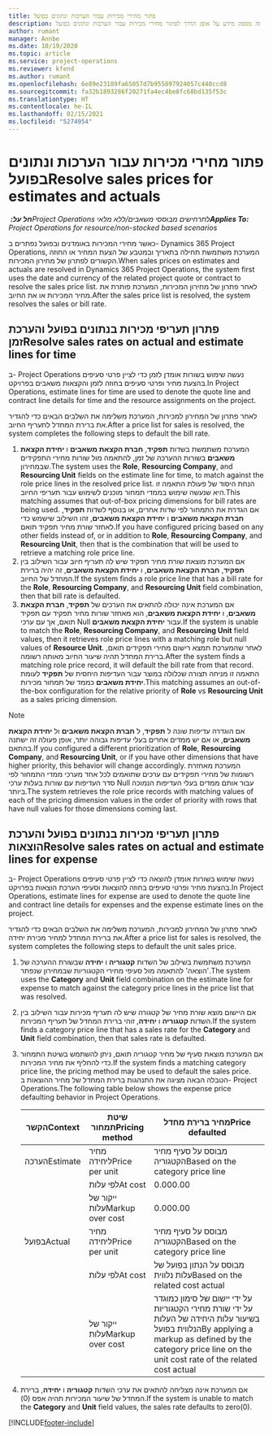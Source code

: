 ```yaml
---
title: פתור מחירי מכירות עבור הערכות ונתונים בפועל
description: נושא זה מספק מידע על אופן הדרך לפתור מחירי מכירות עבור הערכות ונתונים בפועל.
author: rumant
manager: Annbe
ms.date: 10/19/2020
ms.topic: article
ms.service: project-operations
ms.reviewer: kfend
ms.author: rumant
ms.openlocfilehash: 6e89e23189fa65057d7b955897924057c440ccd8
ms.sourcegitcommit: fa32b1893286f20271fa4ec4be8fc68bd135f53c
ms.translationtype: HT
ms.contentlocale: he-IL
ms.lasthandoff: 02/15/2021
ms.locfileid: "5274954"
---
```

# <a name="resolve-sales-prices-for-estimates-and-actuals"></a><span data-ttu-id="2c741-103">פתור מחירי מכירות עבור הערכות ונתונים בפועל</span><span class="sxs-lookup"><span data-stu-id="2c741-103">Resolve sales prices for estimates and actuals</span></span>

<span data-ttu-id="2c741-104">_**חל על:** ‏Project Operations לתרחישים מבוססי משאבים/ללא מלאי_</span><span class="sxs-lookup"><span data-stu-id="2c741-104">_**Applies To:** Project Operations for resource/non-stocked based scenarios_</span></span>

<span data-ttu-id="2c741-105">כאשר מחירי המכירות באומדנים ובפועל נפתרים ב- Dynamics 365 Project Operations, המערכת משתמשת תחילה בתאריך ובמטבע של הצעת המחיר או החוזה הקשורים לפתרון של מחירון המכירות.</span><span class="sxs-lookup"><span data-stu-id="2c741-105">When sales prices on estimates and actuals are resolved in Dynamics 365 Project Operations, the system first uses the date and currency of the related project quote or contract to resolve the sales price list.</span></span> <span data-ttu-id="2c741-106">לאחר פתרון של מחירון המכירות, המערכת פותרת את מחיר המכירות או את החיוב.</span><span class="sxs-lookup"><span data-stu-id="2c741-106">After the sales price list is resolved, the system resolves the sales or bill rate.</span></span>

## <a name="resolve-sales-rates-on-actual-and-estimate-lines-for-time"></a><span data-ttu-id="2c741-107">פתרון תעריפי מכירות בנתונים בפועל והערכת זמן</span><span class="sxs-lookup"><span data-stu-id="2c741-107">Resolve sales rates on actual and estimate lines for time</span></span>

<span data-ttu-id="2c741-108">ב- Project Operations נעשה שימוש בשורות אומדן לזמן כדי לציין פרטי סעיפים בהצעת מחיר ופרטי סעיפים בחוזה לזמן והקצאות משאבים בפרויקט.</span><span class="sxs-lookup"><span data-stu-id="2c741-108">In Project Operations, estimate lines for time are used to denote the quote line and contract line details for time and the resource assignments on the project.</span></span>

<span data-ttu-id="2c741-109">לאחר פתרון של המחירון למכירות, המערכת משלימה את השלבים הבאים כדי להגדיר את ברירת המחדל לתעריף החיוב.</span><span class="sxs-lookup"><span data-stu-id="2c741-109">After a price list for sales is resolved, the system completes the following steps to default the bill rate.</span></span>

1. <span data-ttu-id="2c741-110">המערכת משתמשת בשדות **תפקיד**, **חברת הקצאת משאבים** ו **יחידת הקצאת משאבים** בשורות ההערכה של זמן, להתאמה מול שורות מחירי התפקידים שבמחירון.</span><span class="sxs-lookup"><span data-stu-id="2c741-110">The system uses the **Role**, **Resourcing Company**, and **Resourcing Unit** fields on the estimate line for time, to match against the role price lines in the resolved price list.</span></span> <span data-ttu-id="2c741-111">הנחת היסוד של פעולת התאמה זו היא שנעשה שימוש בממדי תמחור מוכנים לשימוש עבור תעריפי החיוב.</span><span class="sxs-lookup"><span data-stu-id="2c741-111">This matching assumes that out-of-box pricing dimensions for bill rates are being used.</span></span> <span data-ttu-id="2c741-112">אם הגדרת את התמחור לפי שדות אחרים, או בנוסף לשדות **תפקיד**, **חברת הקצאת משאבים** ו **יחידת הקצאת משאבים**, זהו השילוב שישמש כדי לאחזר שורת מחיר תפקיד תואם.</span><span class="sxs-lookup"><span data-stu-id="2c741-112">If you have configured pricing based on any other fields instead of, or in addition to **Role**, **Resourcing Company**, and **Resourcing Unit**, then that is the combination that will be used to retrieve a matching role price line.</span></span>
2. <span data-ttu-id="2c741-113">אם המערכת מוצאת שורת מחיר תפקיד שיש לה תעריף חיוב עבור השילוב בין **תפקיד**, **חברת הקצאת משאבים**, ו **יחידת הקצאת משאבים**, זה יהיה ברירת המחדל של החיוב.</span><span class="sxs-lookup"><span data-stu-id="2c741-113">If the system finds a role price line that has a bill rate for the **Role**, **Resourcing Company**, and **Resourcing Unit** field combination, then that bill rate is defaulted.</span></span>
3. <span data-ttu-id="2c741-114">אם המערכת אינה יכולה להתאים את הערכים של **תפקיד**, **חברת הקצאת משאבים**, ו **יחידת הקצאת משאבים**, הוא מאחזר שורות מחיר תפקיד עם תפקיד תואם, אך עם ערכי Null עבור **יחידת הקצאת משאבים**.</span><span class="sxs-lookup"><span data-stu-id="2c741-114">If the system is unable to match the **Role**, **Resourcing Company**, and **Resourcing Unit** field values, then it retrieves role price lines with a matching role but null values of **Resource Unit**.</span></span> <span data-ttu-id="2c741-115">לאחר שהמערכת תמצא רישום מחירי תפקידים תואם, ברירת המחדל תהיה שיעור החיוב מאותה רשומה.</span><span class="sxs-lookup"><span data-stu-id="2c741-115">After the system finds a matching role price record, it will default the bill rate from that record.</span></span> <span data-ttu-id="2c741-116">התאמה זו מניחה תצורה שכלולה במוצר עבור העדיפות היחסית של **תפקיד** לעומת **יחידת משאבים** כממד של תמחור מכירות.</span><span class="sxs-lookup"><span data-stu-id="2c741-116">This matching assumes an out-of-the-box configuration for the relative priority of **Role** vs **Resourcing Unit** as a sales pricing dimension.</span></span>

> [!NOTE]
> <span data-ttu-id="2c741-117">אם הוגדרה עדיפות שונה ל **תפקיד**, ל **חברת הקצאת משאבים** ול **יחידת הקצאת משאבים**, או אם יש ממדים אחרים בעלי עדיפות גבוהה יותר, אופן פעולה זה ישתנה בהתאם.</span><span class="sxs-lookup"><span data-stu-id="2c741-117">If you configured a different prioritization of **Role**, **Resourcing Company**, and **Resourcing Unit**, or if you have other dimensions that have higher priority, this behavior will change accordingly.</span></span> <span data-ttu-id="2c741-118">המערכת מאחזרת רשומות של מחירי תפקידים עם ערכים שתואמים לכל אחד מערכי ממדי התמחור לפי סדר העדיפות עם שורות בעלות ערכי Null עבור אותם ממדים בעלי העדיפות הנמוכה ביותר.</span><span class="sxs-lookup"><span data-stu-id="2c741-118">The system retrieves the role price records with matching values of each of the pricing dimension values in the order of priority with rows that have null values for those dimensions coming last.</span></span>

## <a name="resolve-sales-rates-on-actual-and-estimate-lines-for-expense"></a><span data-ttu-id="2c741-119">פתרון תעריפי מכירות בנתונים בפועל והערכת הוצאות</span><span class="sxs-lookup"><span data-stu-id="2c741-119">Resolve sales rates on actual and estimate lines for expense</span></span>

<span data-ttu-id="2c741-120">ב- Project Operations נעשה שימוש בשורות אומדן להוצאה כדי לציין פרטי סעיפים בהצעת מחיר ופרטי סעיפים בחוזה להוצאות וסעיפי הערכת הוצאות בפרויקט.</span><span class="sxs-lookup"><span data-stu-id="2c741-120">In Project Operations, estimate lines for expense are used to denote the quote line and contract line details for expenses and the expense estimate lines on the project.</span></span>

<span data-ttu-id="2c741-121">לאחר פתרון של המחירון למכירות, המערכת משלימה את השלבים הבאים כדי להגדיר את ברירת המחדל למחיר מכירת יחידה.</span><span class="sxs-lookup"><span data-stu-id="2c741-121">After a price list for sales is resolved, the system completes the following steps to default the unit sales price.</span></span>

1. <span data-ttu-id="2c741-122">המערכת משתמשת בשילוב של השדות **קטגוריה** ו **יחידה** שבשורת ההערכה של 'הוצאה' להתאמה מול סעיפי מחירי הקטגוריות שבמחירון שנפתר.</span><span class="sxs-lookup"><span data-stu-id="2c741-122">The system uses the **Category** and **Unit** field combination on the estimate line for expense to match against the category price lines in the price list that was resolved.</span></span>
2. <span data-ttu-id="2c741-123">אם היישום מוצא שורת מחיר של קטגורה שיש לה תעריף מכירות עבור השילוב בין השדות **קטגוריה** ו **יחידה**, זוהי ברירת המחדל של תעריף המכירות.</span><span class="sxs-lookup"><span data-stu-id="2c741-123">If the system finds a category price line that has a sales rate for the **Category** and **Unit** field combination, then that sales rate is defaulted.</span></span>
3. <span data-ttu-id="2c741-124">אם המערכת מוצאת סעיף של מחיר קטגוריה תואם, ניתן להשתמש בשיטת התמחור כדי להחליף את מחיר המכירות.</span><span class="sxs-lookup"><span data-stu-id="2c741-124">If the system finds a matching category price line, the pricing method may be used to default the sales price.</span></span> <span data-ttu-id="2c741-125">הטבלה הבאה מציגה את התנהגות ברירת המחדל של מחיר ההוצאות ב- Project Operations.</span><span class="sxs-lookup"><span data-stu-id="2c741-125">The following table below shows the expense price defaulting behavior in Project Operations.</span></span>

    | <span data-ttu-id="2c741-126">הקשר</span><span class="sxs-lookup"><span data-stu-id="2c741-126">Context</span></span> | <span data-ttu-id="2c741-127">שיטת תמחור</span><span class="sxs-lookup"><span data-stu-id="2c741-127">Pricing method</span></span> | <span data-ttu-id="2c741-128">מחיר ברירת מחדל</span><span class="sxs-lookup"><span data-stu-id="2c741-128">Price defaulted</span></span> |
    | --- | --- | --- |
    | <span data-ttu-id="2c741-129">הערכה</span><span class="sxs-lookup"><span data-stu-id="2c741-129">Estimate</span></span> | <span data-ttu-id="2c741-130">מחיר ליחידה</span><span class="sxs-lookup"><span data-stu-id="2c741-130">Price per unit</span></span> | <span data-ttu-id="2c741-131">מבוסס על סעיף מחיר הקטגוריה</span><span class="sxs-lookup"><span data-stu-id="2c741-131">Based on the category price line</span></span> |
    | &nbsp; | <span data-ttu-id="2c741-132">לפי עלות</span><span class="sxs-lookup"><span data-stu-id="2c741-132">At cost</span></span> | <span data-ttu-id="2c741-133">0.00</span><span class="sxs-lookup"><span data-stu-id="2c741-133">0.00</span></span> |
    | &nbsp; | <span data-ttu-id="2c741-134">ייקור של עלות</span><span class="sxs-lookup"><span data-stu-id="2c741-134">Markup over cost</span></span> | <span data-ttu-id="2c741-135">0.00</span><span class="sxs-lookup"><span data-stu-id="2c741-135">0.00</span></span> |
    | <span data-ttu-id="2c741-136">בפועל</span><span class="sxs-lookup"><span data-stu-id="2c741-136">Actual</span></span> | <span data-ttu-id="2c741-137">מחיר ליחידה</span><span class="sxs-lookup"><span data-stu-id="2c741-137">Price per unit</span></span> | <span data-ttu-id="2c741-138">מבוסס על סעיף מחיר הקטגוריה</span><span class="sxs-lookup"><span data-stu-id="2c741-138">Based on the category price line</span></span> |
    | &nbsp; | <span data-ttu-id="2c741-139">לפי עלות</span><span class="sxs-lookup"><span data-stu-id="2c741-139">At cost</span></span> | <span data-ttu-id="2c741-140">מבוסס על הנתון בפועל של עלות נלווית</span><span class="sxs-lookup"><span data-stu-id="2c741-140">Based on the related cost actual</span></span> |
    | &nbsp; | <span data-ttu-id="2c741-141">ייקור של עלות</span><span class="sxs-lookup"><span data-stu-id="2c741-141">Markup over cost</span></span> | <span data-ttu-id="2c741-142">על ידי יישום של סימון כמוגדר על ידי שורת מחירי הקטגוריות בשיעור עלות היחידה של העלות הנלווית בפועל</span><span class="sxs-lookup"><span data-stu-id="2c741-142">By applying a markup as defined by the category price line on the unit cost rate of the related cost actual</span></span> |

4. <span data-ttu-id="2c741-143">אם המערכת אינה מצליחה להתאים את ערכי השדות **קטגוריה** ו **יחידה**, ברירת המחדל של שיעור המכירות תהיה אפס (0).</span><span class="sxs-lookup"><span data-stu-id="2c741-143">If the system is unable to match the **Category** and **Unit** field values, the sales rate defaults to zero(0).</span></span>


[!INCLUDE[footer-include](../includes/footer-banner.md)]